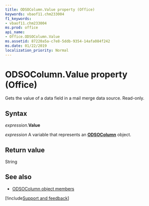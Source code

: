 ```yaml
---
title: ODSOColumn.Value property (Office)
keywords: vbaof11.chm233004
f1_keywords:
- vbaof11.chm233004
ms.prod: office
api_name:
- Office.ODSOColumn.Value
ms.assetid: 87220a5a-c7e8-5ddb-9354-14afa084f242
ms.date: 01/22/2019
localization_priority: Normal
---
```



# ODSOColumn.Value property (Office)

Gets the value of a data field in a mail merge data source. Read-only.


## Syntax

_expression_.**Value**

_expression_ A variable that represents an **[ODSOColumn](Office.ODSOColumn.md)** object.


## Return value

String


## See also

- [ODSOColumn object members](overview/Library-Reference/odsocolumn-members-office.md)



[!include[Support and feedback](~/includes/feedback-boilerplate.md)]

